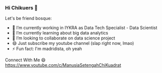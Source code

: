 ### Hi Chikuers 👋

Let's be friend bosque:

- 🔭 I’m currently working in IYKRA as Data Tech Specialist - Data Scientist
- 🌱 I’m currently learning about big data analytics
- 👯 I’m looking to collaborate on data science project
- 😄 Just subscribe my youtube channel (slap right now, lmao)
- ⚡ Fun fact: I'm madridista, oh yeah

Connect With Me 😄
<br>
https://www.youtube.com/c/ManusiaSetengahChiKuadrat
